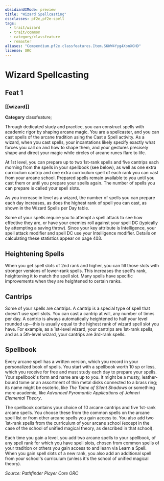 ```yaml
---
obsidianUIMode: preview
title: "Wizard Spellcasting"
cssclasses: pf2e,pf2e-spell
tags:
  - trait/wizard
  - trait/common
  - category/classfeature
  - remaster
aliases: "Compendium.pf2e.classfeatures.Item.S6WW4Yyg4XonXGHD"
license: ORC
---
```

# Wizard Spellcasting
## Feat 1
### [[wizard]]

**Category** classfeature; 




Through dedicated study and practice, you can construct spells with academic rigor by shaping arcane magic. You are a spellcaster, and you can cast spells of the arcane tradition using the Cast a Spell activity. As a wizard, when you cast spells, your incantations likely specify exactly what forces you call on and how to shape them, and your gestures precisely shape and direct your magic while circles of arcane runes flare to life.

At 1st level, you can prepare up to two 1st-rank spells and five cantrips each morning from the spells in your spellbook (see below), as well as one extra curriculum cantrip and one extra curriculum spell of each rank you can cast from your arcane school. Prepared spells remain available to you until you cast them or until you prepare your spells again. The number of spells you can prepare is called your spell slots.

As you increase in level as a wizard, the number of spells you can prepare each day increases, as does the highest rank of spell you can cast, as shown in the Wizard Spells per Day table.

Some of your spells require you to attempt a spell attack to see how effective they are, or have your enemies roll against your spell DC (typically by attempting a saving throw). Since your key attribute is Intelligence, your spell attack modifier and spell DC use your Intelligence modifier. Details on calculating these statistics appear on page 403.

## Heightening Spells

When you get spell slots of 2nd rank and higher, you can fill those slots with stronger versions of lower-rank spells. This increases the spell's rank, heightening it to match the spell slot. Many spells have specific improvements when they are heightened to certain ranks.

## Cantrips

Some of your spells are cantrips. A cantrip is a special type of spell that doesn't use spell slots. You can cast a cantrip at will, any number of times per day. A cantrip is always automatically heightened to half your level rounded up—this is usually equal to the highest rank of wizard spell slot you have. For example, as a 1st-level wizard, your cantrips are 1st-rank spells, and as a 5th-level wizard, your cantrips are 3rd-rank spells.

## Spellbook

Every arcane spell has a written version, which you record in your personalized book of spells. You start with a spellbook worth 10 sp or less, which you receive for free and must study each day to prepare your spells. Your spellbook's form and name are up to you. It might be a musty, leather-bound tome or an assortment of thin metal disks connected to a brass ring; its name might be esoteric, like _The Tome of Silent Shadows_ or something more academic, like _Advanced Pyromantic Applications of Jalmeri Elemental Theory_.

The spellbook contains your choice of 10 arcane cantrips and five 1st-rank arcane spells. You choose these from the common spells on the arcane spell list or from other arcane spells you gain access to. You also add two 1st-rank spells from the curriculum of your arcane school (except in the case of the school of unified magical theory, as described in that school).

Each time you gain a level, you add two arcane spells to your spellbook, of any spell rank for which you have spell slots, chosen from common spells of your tradition or others you gain access to and learn via Learn a Spell. When you gain spell slots of a new rank, you also add an additional spell from your school's curriculum (unless it's the school of unified magical theory).

*Source: Pathfinder Player Core*
*ORC*